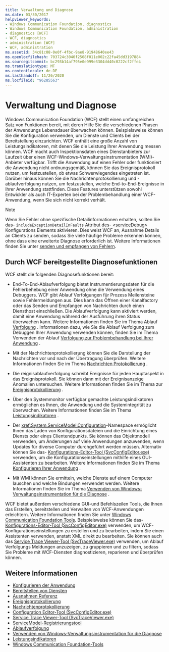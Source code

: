 ```yaml
---
title: Verwaltung und Diagnose
ms.date: 03/30/2017
helpviewer_keywords:
- Windows Communication Foundation, diagnostics
- Windows Communication Foundation, administration
- diagnostics [WCF]
- WCF, diagnostics
- administration [WCF]
- WCF, administration
ms.assetid: 34c81c08-0e0f-4fbc-9ae8-91948640ee43
ms.openlocfilehash: 703724c3040f2508f011e002c22fa45dd3197884
ms.sourcegitcommit: bc293b14af795e0e999e3304dd40c0222cf2ffe4
ms.translationtype: MT
ms.contentlocale: de-DE
ms.lasthandoff: 11/26/2020
ms.locfileid: "96285563"
---
```

# <a name="administration-and-diagnostics"></a>Verwaltung und Diagnose

Windows Communication Foundation (WCF) stellt einen umfangreichen Satz von Funktionen bereit, mit deren Hilfe Sie die verschiedenen Phasen der Anwendungs Lebensdauer überwachen können. Beispielsweise können Sie die Konfiguration verwenden, um Dienste und Clients bei der Bereitstellung einzurichten. WCF enthält eine große Anzahl von Leistungsindikatoren, mit denen Sie die Leistung Ihrer Anwendung messen können. WCF macht auch Inspektionsdaten eines Dienstanbieters zur Laufzeit über einen WCF-Windows-Verwaltungsinstrumentation (WMI)-Anbieter verfügbar. Trifft die Anwendung auf einen Fehler oder funktioniert die Anwendung nicht ordnungsgemäß, können Sie das Ereignisprotokoll nutzen, um festzustellen, ob etwas Schwerwiegendes eingetreten ist. Darüber hinaus können Sie die Nachrichtenprotokollierung und -ablaufverfolgung nutzen, um festzustellen, welche End-to-End-Ereignisse in Ihrer Anwendung stattfinden. Diese Features unterstützen sowohl Entwickler als auch IT-Experten bei der Problembehandlung einer WCF-Anwendung, wenn Sie sich nicht korrekt verhält.  
  
> [!NOTE]
> Wenn Sie Fehler ohne spezifische Detailinformationen erhalten, sollten Sie das- `includeExceptionDetailInFaults` Attribut des- [\<serviceDebug>](../../configure-apps/file-schema/wcf/servicedebug.md) Konfigurations Elements aktivieren. Dies weist WCF an, Ausnahme Details an Clients zu senden, sodass Sie viele häufige Probleme erkennen können, ohne dass eine erweiterte Diagnose erforderlich ist. Weitere Informationen finden Sie unter [senden und empfangen von Fehlern](../sending-and-receiving-faults.md).  
  
## <a name="diagnostics-features-provided-by-wcf"></a>Durch WCF bereitgestellte Diagnosefunktionen  

 WCF stellt die folgenden Diagnosefunktionen bereit:  
  
- End-To-End-Ablaufverfolgung bietet Instrumentierungsdaten für die Fehlerbehebung einer Anwendung ohne die Verwendung eines Debuggers. WCF gibt Ablauf Verfolgungen für Prozess Meilensteine sowie Fehlermeldungen aus. Dies kann das Öffnen einer Kanalfactory oder das Senden und Empfangen von Nachrichten durch einen Diensthost einschließen. Die Ablaufverfolgung kann aktiviert werden, damit eine Anwendung während der Ausführung ihren Status überwachen kann. Weitere Informationen finden Sie im Thema Ablauf [Verfolgung](./tracing/index.md) . Informationen dazu, wie Sie die Ablauf Verfolgung zum Debuggen Ihrer Anwendung verwenden können, finden Sie im Thema Verwenden der Ablauf [Verfolgung zur Problembehandlung bei Ihrer Anwendung](./tracing/using-tracing-to-troubleshoot-your-application.md) .  
  
- Mit der Nachrichtenprotokollierung können Sie die Darstellung der Nachrichten vor und nach der Übertragung überprüfen. Weitere Informationen finden Sie im Thema [Nachrichten Protokollierung](message-logging.md) .  
  
- Die reignisablaufverfolgung schreibt Ereignisse für jeden Hauptaspekt in das Ereignisprotokoll. Sie können dann mit der Ereignisanzeige Anomalien untersuchen. Weitere Informationen finden Sie im Thema zur [Ereignisprotokollierung](./event-logging/index.md) .  
  
- Über den Systemmonitor verfügbar gemachte Leistungsindikatoren ermöglichen es Ihnen, die Anwendung und die Systemintegrität zu überwachen. Weitere Informationen finden Sie im Thema [Leistungsindikatoren](./performance-counters/index.md) .  
  
- Der <xref:System.ServiceModel.Configuration>-Namespace ermöglicht Ihnen das Laden von Konfigurationsdateien und die Einrichtung eines Diensts oder eines Clientendpunkts. Sie können das Objektmodell verwenden, um Änderungen auf viele Anwendungen anzuwenden, wenn Updates für diverse Computer durchgeführt werden müssen. Alternativ können Sie das- [Konfigurations-Editor-Tool (SvcConfigEditor.exe)](../configuration-editor-tool-svcconfigeditor-exe.md) verwenden, um die Konfigurationseinstellungen mithilfe eines GUI-Assistenten zu bearbeiten. Weitere Informationen finden Sie im Thema [Konfigurieren Ihrer Anwendung](configuring-your-application.md) .  
  
- Mit WMI können Sie ermitteln, welche Dienste auf einem Computer lauschen und welche Bindungen verwendet werden. Weitere Informationen finden Sie im Thema [Verwenden von Windows-Verwaltungsinstrumentation für die Diagnose](./wmi/index.md) .  
  
 WCF bietet außerdem verschiedene GUI-und Befehlszeilen Tools, die Ihnen das Erstellen, bereitstellen und Verwalten von WCF-Anwendungen erleichtern. Weitere Informationen finden Sie unter [Windows Communication Foundation Tools](../tools.md). Beispielsweise können Sie das- [Konfigurations-Editor-Tool (SvcConfigEditor.exe)](../configuration-editor-tool-svcconfigeditor-exe.md) verwenden, um WCF-Konfigurationseinstellungen zu erstellen und zu bearbeiten, indem Sie einen Assistenten verwenden, anstatt XML direkt zu bearbeiten. Sie können auch das [Service Trace Viewer-Tool (SvcTraceViewer.exe)](../service-trace-viewer-tool-svctraceviewer-exe.md) verwenden, um Ablauf Verfolgungs Meldungen anzuzeigen, zu gruppieren und zu filtern, sodass Sie Probleme mit WCF-Diensten diagnostizieren, reparieren und überprüfen können.  
  
## <a name="see-also"></a>Weitere Informationen

- [Konfigurieren der Anwendung](configuring-your-application.md)
- [Bereitstellen von Diensten](deploying-services.md)
- [Ausnahmen Referenz](./exceptions-reference/index.md)
- [Ereignisprotokollierung](./event-logging/index.md)
- [Nachrichtenprotokollierung](message-logging.md)
- [Configuration Editor-Tool (SvcConfigEditor.exe)](../configuration-editor-tool-svcconfigeditor-exe.md)
- [Service Trace Viewer-Tool (SvcTraceViewer.exe)](../service-trace-viewer-tool-svctraceviewer-exe.md)
- [ServiceModel-Registrierungstool](servicemodel-registration-tool.md)
- [Ablaufverfolgung](./tracing/index.md)
- [Verwenden von Windows-Verwaltungsinstrumentation für die Diagnose](./wmi/index.md)
- [Leistungsindikatoren](./performance-counters/index.md)
- [Windows Communication Foundation-Tools](../tools.md)
